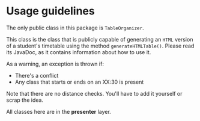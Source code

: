 # Usage guidelines

The only public class in this
package is `TableOrganizer`.

This class is the class that is
publicly capable of generating
an `HTML` version of a student's
timetable using the method
`generateHTMLTable()`.
Please read its JavaDoc, as it
contains information about how
to use it.

As a warning, an exception is
thrown if:
- There's a conflict
- Any class that starts or ends
on an XX:30 is present

Note that there are no distance checks.
You'll have to add it yourself or scrap
the idea.

All classes here are in the **presenter**
layer.
